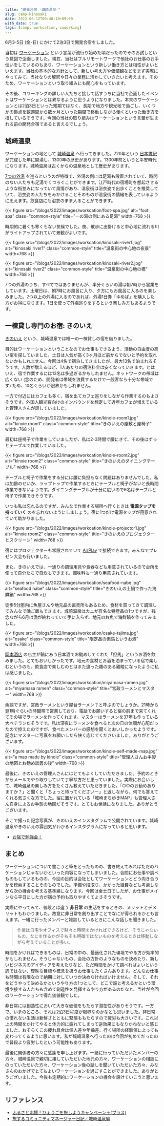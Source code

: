 ```yaml
---
title: "開発合宿 -城崎温泉-"
slug: camp-kinosaki
date: 2022-06-12T09:40:10+09:00
with_date: true
tags: [camp, workcation, coworking]
---
```


6月3-5日 (金-日) にかけて2泊3日で開発合宿をしました。

当初は [ワーケーション](https://ja.wikipedia.org/wiki/%E3%83%AF%E3%83%BC%E3%82%B1%E3%83%BC%E3%82%B7%E3%83%A7%E3%83%B3) という言葉が流行り始めた頃だったのでそのお試しという意図で企画しました。現在、当社はフルリモートワークで他社のお仕事のお手伝いをしているのもあり、ワーケーションという新しい働き方とは相性がよいといえます。当社の基本的な方針として、新しい考え方や価値観などをまず実際にやってみて、当社なりの解釈や日々の業務に活かしていきたいと考えます。そのため、ワーケーションという取り組みにも関心をもっています。

その後、コワーキングの詳しい人たちと接して話すうちに当社で企画したイベントはワーケーションとは異なるように思うようになりました。本来のワーケーションとは2泊3日といった短期ではなく、長期で地方や観光地で過ごし、いくつかの拠点を数週間から数ヶ月といった期間で移動しながら働くといった働き方を指しているそうです。今回の当社の取り組みはワーケーションという言葉が生まれる前の開発合宿であると言えるでしょう。

## 城崎温泉

ワーケーションの地として [城崎温泉](https://kinosaki-spa.gr.jp/) へ行ってきました。720年という [日本書紀](https://ja.wikipedia.org/wiki/%E6%97%A5%E6%9C%AC%E6%9B%B8%E7%B4%80) が完成した年に開湯し、1300年の歴史があります。1300年前というと平安時代になります。城崎温泉は古くからの温泉地として歴史があります。

[7つの外湯](https://kinosaki-spa.gr.jp/about/spa/7onsen/) を巡るというのが特徴で、外湯の側には足湯も設置されていて、時間のない人たちも足湯でくつろぐことができます。江戸時代の宿場町を想起させるような街並みになっていて風情があり、温泉街は浴衣姿で出歩くことを推奨していて、浴衣姿の人たちをみかけることそのものが温泉街の情緒を表しているように思えます。飲食店にも浴衣のまま入ることができます。

{{< figure src="/blogs/2022/images/workcation/foot-spa.jpg"
    alt="foot spa"
    class="common-style"
    title="一の湯の側にある足湯"
    width=768 >}}

時期的に暑くも寒くもない気候でした。夜、散歩に出掛けると中心地に流れる川がライトアップされていて景観がよいです。

{{< figure src="/blogs/2022/images/workcation/kinosaki-river1.jpg"
    alt="kinosaki river1"
    class="common-style"
    title="温泉街の中心地の夜景"
    width=768 >}}

{{< figure src="/blogs/2022/images/workcation/kinosaki-river2.jpg"
    alt="kinosaki river2"
    class="common-style"
    title="温泉街の中心地の橋"
    width=768 >}}

7つの外湯のうち、すべてではありませんが、半分ぐらいの湯は朝7時から営業をしています。土曜日は、朝7時にお風呂に入り、夕方にもお風呂に入るのを楽しみました。2つ以上の外湯に入るのであれば、外湯1日券「ゆめぱ」を購入した方がお得になります。1日を使って外湯巡りをするという楽しみ方もあるようです。

## 一棟貸し専門のお宿: きのいえ

[きのいえ](https://kinosaki-kinoie.com/) という、城崎温泉では唯一の一棟貸しの宿を借りました。

目的はワーケーションということなのでお仕事もできるよう、活動の自由度の高い宿を探していました。土日は人気が高く3ヶ月ほど前からでないと予約を取れないかもしれません。今回は4名で宿泊してきましたが、最大13名で泊まれるそうです。人数が増えるほど、1人あたりの宿泊料金は安くなっていきます。とはいえ、宿で作業するには13名は多過ぎるかもしれません。ネットワークの帯域は広くない (念のため、開発者は帯域を浪費するだけで一般客なら十分な帯域です) ため、10名ぐらいが限界かもしれません。

一方で付近にはカフェも多く、宿を出てカフェ巡りをしながら作業するのもよさそうです。外国人観光客向けのインバウンドを想定して近年カフェが増えていると管理人さんが話していました。

{{< figure src="/blogs/2022/images/workcation/kinoie-room1.jpg"
    alt="kinoie room1"
    class="common-style"
    title="きのいえの座敷と座椅子"
    width=768 >}}

最初は座椅子で作業をしていましたが、私は2-3時間で腰にきて、その後はずっとテーブルで作業していました。

{{< figure src="/blogs/2022/images/workcation/kinoie-room2.jpg"
    alt="kinoie room2"
    class="common-style"
    title="きのいえのダイニングテーブル"
    width=768 >}}

テーブルと椅子で作業をする分には腰に負担もなく問題はありませんでした。私は加齢のせいか、ラップトップで作業するときにテーブルと椅子がないと長時間作業できないようです。ダイニングテーブルが十分に広いので6名はテーブルと椅子で作業できそうです。

いつも私は忘れるのですが、みんなで作業する場所へ行くときは **電源タップを持っていく** のを忘れないようにしましょう。宿に1つだけ電源タップが用意されていて助かりました。

{{< figure src="/blogs/2022/images/workcation/kinoie-projector1.jpg"
    alt="kinoie room2"
    class="common-style"
    title="きのいえのプロジェクターとスクリーン"
    width=768 >}}

宿にはプロジェクターも常設されていて [AirPlay](https://www.apple.com/jp/airplay/) で接続できます。みんなでプレゼン大会も行いました。

また、きのいえでは、一通りの調理用具や食器なども用意されているので台所を使って自分たちで自炊もできます。調味料も一通り用意されています。

{{< figure src="/blogs/2022/images/workcation/seafood-nabe.jpg"
    alt="seafood nabe"
    class="common-style"
    title="きのいえの土鍋で作った海鮮鍋"
    width=768 >}}

徒歩5分圏内に魚屋さんや地元品の直売所もあるため、食材を買ってきて調理してみんなで晩ご飯もできます。城崎温泉はカニが有名な特産品の1つですが、残念ながら6月は漁が終わっていて手に入らず、地元のお魚で海鮮鍋を作ってみました。

{{< figure src="/blogs/2022/images/workcation/osake-tajima.jpg"
    alt="osake"
    class="common-style"
    title="限定品の但馬というお酒"
    width=768 >}}

[岡本酒店](https://kinosaki-spa.gr.jp/directory/okamoto/) の店主が鍋にあう日本酒でお勧めしてくれた「但馬」というお酒を飲みました。とてもおいしかったです。地元の食材とお酒を泊まっている宿で楽しむというのも、飲食店で楽しむのとはまた違った趣のある親睦になったように私は感じました。

{{< figure src="/blogs/2022/images/workcation/miyamasa-ramen.jpg"
    alt="miyamasa ramen"
    class="common-style"
    title="宮政ラーメンとマスター"
    width=768 >}}

余談ですが、宮政ラーメンという屋台ラーメン？と呼ぶのでしょうか。21時から翌1時ぐらいの時間帯で営業しており、電話でお願いすると宿の前まで来てくれてその場でラーメンを作ってくれます。マスターはラーメンを37年も作っている大ベテランだそうです。私は深夜にラーメンを食べると次の日の体調が心配だったので控えたのですが、食べたメンバーの感想を聞くとおいしかったようです。記念にマスターに写真をお願いしたら快く応じてくださいました。ありがとうございます。

{{< figure src="/blogs/2022/images/workcation/kinoie-self-made-map.jpg"
    alt="a map made by kinoie"
    class="common-style"
    title="管理人さんお手製の地図とお勧め談義の後"
    width=768 >}}

最後に、きのいえの管理人さんにはとてもよくしていただきました。予約のときからメールでやり取りしていて丁寧な方だと思っていました。実際にお会いして、城崎温泉の楽しみ方をたくさん教えていただきました。「○○のお勧めありますか？」と聞くと「ちょっと待ってくださいー」と返しながら、何でも答えてくれる気さくな方でした。宿に置かれている「城崎まち歩きMAP」も管理人さん自身によるお手製の地図だそうです。とてもお世話になりました。ありがとうございます。

そこで撮った記念写真が、きのいえのインスタグラムで公開されています。城崎温泉やきのいえの雰囲気がわかるインスタグラムになっていると思います。

* [お宿で勉強会！](https://www.instagram.com/p/CeatOWvLNMs/)

## まとめ

ワーケーションについて書こうと筆をとったものの、書き終えてみればただのバケーションじゃないかといった内容になってしまいました。合間にお仕事や調べものもしているものの、今回の目的は会社としてワーケーションとどう向き合うかを模索することそのものでした。準備や段取り、かかった経費なども考慮しながら次の機会を考える基準線になります。今回は金土日でしたが、お仕事がメインなら平日にした方が宿の予約も取りやすくてよさそうです。

実際にやってみて、普段とは違う **非日常** の生活をするときの、メリットとデメリットもわかりました。故意に非日常を創り出すことでなにが得られるかとも言えます。一緒に行ったメンバーと雑談しているときにこんな話しを聞きました。

> 作業は自宅やオフィスで黙々と時間をかければできるけど、そうじゃないもの、なにを作るかがそもそも明確ではないものを考えるときは移動しながら考えていることが多い。

時間をかければできるものは、日常の中の、最適化された環境でやる方が効率的かもしれません。そうじゃないもの、会社の方針のようなものを決めたり、新しいビジネスのアイディアを考えたりなど、ただ時間をかけて調べればよいという訳ではない、曖昧な目標や概念を扱うお仕事もたくさんあります。どんなお仕事も時間は有限なので納期に対していつか決めなければいけません。そして、それをどうやって決めるかというやり方の1つとして、どこで誰と考えるかという環境や接する人たちも含めて創造性を発揮するやり方があるのだなと、当社が今回のワーケーションで得た価値観でした。

非日常には創造性において大きな価値をもたらす潜在性がありそうです。一方で、いまのところ、それは2泊3日程度が限界なのかなとも思いました。非日常の慣れない生活は新鮮さとともに緊張ももたらすので疲労も大きいです。これ以上の時間をかけてやると体力的に疲れてしまって逆効果にもなりかねないと感じました。おそらくこの疲れ具合は個人差や年齢差、行く場所の経験値によっても変わってくるように思います。私が城崎温泉へ行ったのは今回が初めてだったので普段より疲労したという可能性もあります。

最後に関係者の方々に感謝を申し上げます。一緒に行っていただいたメンバーの方々、城崎温泉で親切に接していただいた地元の方々、ワーケーションの相談にのっていただいた方々、ワーケーション後の話しを聞いていただいた方々、みなさんのおかげでとてもよいワーケーションを過ごすことができました。ありがとうございました。今後も定期的にワーケーションの機会を設けていこうと思います。

## リファレンス

* [ふるさと応援！ひょうごを旅しようキャンペーン＋(プラス)](https://www.hyogo-tourism.jp/furusato-ouen/)
* [旅するコミュニティマネージャー日記／城崎温泉編](https://note.com/kanamin823/n/ndfc0caf6eee1)
